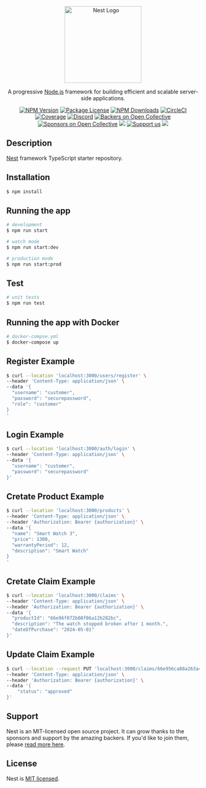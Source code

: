 <p align="center">
  <a href="http://nestjs.com/" target="blank"><img src="https://nestjs.com/img/logo-small.svg" width="200" alt="Nest Logo" /></a>
</p>

[circleci-image]: https://img.shields.io/circleci/build/github/nestjs/nest/master?token=abc123def456
[circleci-url]: https://circleci.com/gh/nestjs/nest

  <p align="center">A progressive <a href="http://nodejs.org" target="_blank">Node.js</a> framework for building efficient and scalable server-side applications.</p>
    <p align="center">
<a href="https://www.npmjs.com/~nestjscore" target="_blank"><img src="https://img.shields.io/npm/v/@nestjs/core.svg" alt="NPM Version" /></a>
<a href="https://www.npmjs.com/~nestjscore" target="_blank"><img src="https://img.shields.io/npm/l/@nestjs/core.svg" alt="Package License" /></a>
<a href="https://www.npmjs.com/~nestjscore" target="_blank"><img src="https://img.shields.io/npm/dm/@nestjs/common.svg" alt="NPM Downloads" /></a>
<a href="https://circleci.com/gh/nestjs/nest" target="_blank"><img src="https://img.shields.io/circleci/build/github/nestjs/nest/master" alt="CircleCI" /></a>
<a href="https://coveralls.io/github/nestjs/nest?branch=master" target="_blank"><img src="https://coveralls.io/repos/github/nestjs/nest/badge.svg?branch=master#9" alt="Coverage" /></a>
<a href="https://discord.gg/G7Qnnhy" target="_blank"><img src="https://img.shields.io/badge/discord-online-brightgreen.svg" alt="Discord"/></a>
<a href="https://opencollective.com/nest#backer" target="_blank"><img src="https://opencollective.com/nest/backers/badge.svg" alt="Backers on Open Collective" /></a>
<a href="https://opencollective.com/nest#sponsor" target="_blank"><img src="https://opencollective.com/nest/sponsors/badge.svg" alt="Sponsors on Open Collective" /></a>
  <a href="https://paypal.me/kamilmysliwiec" target="_blank"><img src="https://img.shields.io/badge/Donate-PayPal-ff3f59.svg"/></a>
    <a href="https://opencollective.com/nest#sponsor"  target="_blank"><img src="https://img.shields.io/badge/Support%20us-Open%20Collective-41B883.svg" alt="Support us"></a>
  <a href="https://twitter.com/nestframework" target="_blank"><img src="https://img.shields.io/twitter/follow/nestframework.svg?style=social&label=Follow"></a>
</p>
  <!--[![Backers on Open Collective](https://opencollective.com/nest/backers/badge.svg)](https://opencollective.com/nest#backer)
  [![Sponsors on Open Collective](https://opencollective.com/nest/sponsors/badge.svg)](https://opencollective.com/nest#sponsor)-->

## Description

[Nest](https://github.com/nestjs/nest) framework TypeScript starter repository.

## Installation

```bash
$ npm install
```

## Running the app

```bash
# development
$ npm run start

# watch mode
$ npm run start:dev

# production mode
$ npm run start:prod
```

## Test

```bash
# unit tests
$ npm run test
```

## Running the app with Docker
```bash
# docker-compse.yml
$ docker-compose up
```

## Register Example
```bash
$ curl --location 'localhost:3000/users/register' \
--header 'Content-Type: application/json' \
--data '{
  "username": "customer",
  "password": "securepassword",
  "role": "customer"
}
'
```

## Login Example
```bash
$ curl --location 'localhost:3000/auth/login' \
--header 'Content-Type: application/json' \
--data '{
  "username": "customer",
  "password": "securepassword"
}'
```

## Cretate Product Example
```bash
$ curl --location 'localhost:3000/products' \
--header 'Content-Type: application/json' \
--header 'Authorization: Bearer {authorization}' \
--data '{
  "name": "Smart Watch 3",
  "price": 1300,
  "warrantyPeriod": 12,
  "description": "Smart Watch"
}
'
```


## Cretate Claim Example
```bash
$ curl --location 'localhost:3000/claims' \
--header 'Content-Type: application/json' \
--header 'Authorization: Bearer {authorization}' \
--data '{
  "productId": "66e96f072b08f06a12b282bc",
  "description": "The watch stopped broken after 1 month.",
  "dateOfPurchase": "2024-05-01"
}'
```

## Update Claim Example
```bash
$ curl --location --request PUT 'localhost:3000/claims/66e956ca88a263a4c53d255d/status' \
--header 'Content-Type: application/json' \
--header 'Authorization: Bearer {authorization}' \
--data '{
    "status": "approved"
}'
```

## Support

Nest is an MIT-licensed open source project. It can grow thanks to the sponsors and support by the amazing backers. If you'd like to join them, please [read more here](https://docs.nestjs.com/support).

## License

Nest is [MIT licensed](LICENSE).
